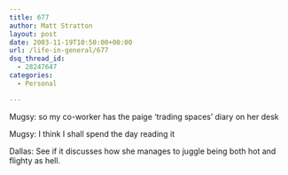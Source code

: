 ```yaml
---
title: 677
author: Matt Stratton
layout: post
date: 2003-11-19T10:50:00+00:00
url: /life-in-general/677
dsq_thread_id:
  - 28247647
categories:
  - Personal

---
```

Mugsy: so my co-worker has the paige &#8216;trading spaces&#8217; diary on her desk
  
Mugsy: I think I shall spend the day reading it
  
Dallas: See if it discusses how she manages to juggle being both hot and flighty as hell.